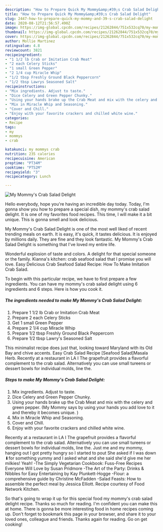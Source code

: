 ```yaml
---
description: "How to Prepare Quick My Mommy&amp;#39;s Crab Salad Delight"
title: "How to Prepare Quick My Mommy&amp;#39;s Crab Salad Delight"
slug: 2447-how-to-prepare-quick-my-mommy-and-39-s-crab-salad-delight
date: 2020-08-12T21:56:57.490Z
image: https://img-global.cpcdn.com/recipes/21262844/751x532cq70/my-mommys-crab-salad-delight-recipe-main-photo.jpg
thumbnail: https://img-global.cpcdn.com/recipes/21262844/751x532cq70/my-mommys-crab-salad-delight-recipe-main-photo.jpg
cover: https://img-global.cpcdn.com/recipes/21262844/751x532cq70/my-mommys-crab-salad-delight-recipe-main-photo.jpg
author: Mollie Martinez
ratingvalue: 4.8
reviewcount: 3821
recipeingredient:
- "1 1/2 lb Crab or Imitation Crab Meat"
- "2 each Celery Sticks"
- "1 small Green Pepper"
- "2 1/4 cup Miracle Whip"
- "1/2 tbsp Freshly Ground Black Peppercorn"
- "1/2 tbsp Lawrys Seasoned Salt"
recipeinstructions:
- "Mix ingredients. Adjust to taste."
- "Dice Celery and Green Pepper Chunky."
- "Using your hands brake up the Crab Meat and mix with the celery and green pepper.  (My Mommy says by using your hands you add love to it and thereby it becomes unique. )"
- "Mix in Miracle Whip and Seasoning."
- "Cover and Chill."
- "Enjoy with your favorite crackers and chilled white wine."
categories:
- Recipe
tags:
- my
- mommys
- crab

katakunci: my mommys crab 
nutrition: 235 calories
recipecuisine: American
preptime: "PT34M"
cooktime: "PT52M"
recipeyield: "3"
recipecategory: Lunch

---
```



![My Mommy&#39;s Crab Salad Delight](https://img-global.cpcdn.com/recipes/21262844/751x532cq70/my-mommys-crab-salad-delight-recipe-main-photo.jpg)

Hello everybody, hope you're having an incredible day today. Today, I'm gonna show you how to prepare a special dish, my mommy&#39;s crab salad delight. It is one of my favorites food recipes. This time, I will make it a bit unique. This is gonna smell and look delicious.

My Mommy&#39;s Crab Salad Delight is one of the most well liked of recent trending meals on earth. It is easy, it's quick, it tastes delicious. It is enjoyed by millions daily. They are fine and they look fantastic. My Mommy&#39;s Crab Salad Delight is something that I've loved my entire life.

Wonderful explosion of taste and colors. A delight for that special someone or the family. Kianna&#39;s kitchen: crab seafood salad that I promise you will love. Easy Delicious Crab Seafood Salad Recipe: How To Make Imitation Crab Salad.


To begin with this particular recipe, we have to first prepare a few ingredients. You can have my mommy&#39;s crab salad delight using 6 ingredients and 6 steps. Here is how you cook it.

<!--inarticleads1-->

##### The ingredients needed to make My Mommy&#39;s Crab Salad Delight:

1. Prepare 1 1/2 lb Crab or Imitation Crab Meat
1. Prepare 2 each Celery Sticks
1. Get 1 small Green Pepper
1. Prepare 2 1/4 cup Miracle Whip
1. Prepare 1/2 tbsp Freshly Ground Black Peppercorn
1. Prepare 1/2 tbsp Lawry&#39;s Seasoned Salt


This minimalist recipe does just that, looking toward Maryland with its Old Bay and chive accents. Easy Crab Salad Recipe [Seafood Salad]Masala Herb. Recently at a restaurant in LA I The grapefruit provides a flavorful complement to the crab salad. Alternatively you can use small tureens or dessert bowls for individual molds, line the. 

<!--inarticleads2-->

##### Steps to make My Mommy&#39;s Crab Salad Delight:

1. Mix ingredients. Adjust to taste.
1. Dice Celery and Green Pepper Chunky.
1. Using your hands brake up the Crab Meat and mix with the celery and green pepper.  (My Mommy says by using your hands you add love to it and thereby it becomes unique. )
1. Mix in Miracle Whip and Seasoning.
1. Cover and Chill.
1. Enjoy with your favorite crackers and chilled white wine.


Recently at a restaurant in LA I The grapefruit provides a flavorful complement to the crab salad. Alternatively you can use small tureens or dessert bowls for individual molds, line the. Just me and my mommy, hanging out I got pretty hungry so I started to pout She asked if I was down ⬇for something yummy and I asked what and she said she&#39;d give me her milkies! Yeah! -The Simply Vegetarian Cookbook: Fuss-Free Recipes Everyone Will Love by Susan Pridmore -The Art of the Party: Drinks &amp; Nibbles for Easy Entertaining by Kay Plunkett-Hogge -Flour: a comprehensive guide by Christine McFadden -Salad Feasts: How to assemble the perfect meal by Jessica Elliott. Recipe courtesy of Food Network Kitchen. 

So that's going to wrap it up for this special food my mommy&#39;s crab salad delight recipe. Thanks so much for reading. I'm confident you can make this at home. There is gonna be more interesting food in home recipes coming up. Don't forget to bookmark this page in your browser, and share it to your loved ones, colleague and friends. Thanks again for reading. Go on get cooking!
